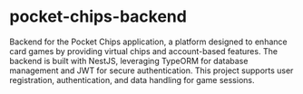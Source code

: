 # pocket-chips-backend
Backend for the Pocket Chips application, a platform designed to enhance card games by providing virtual chips and account-based features. The backend is built with NestJS, leveraging TypeORM for database management and JWT for secure authentication. This project supports user registration, authentication, and data handling for game sessions.
